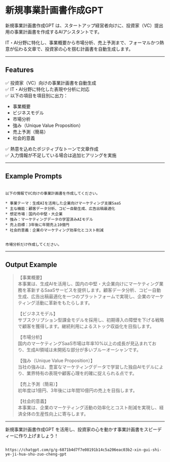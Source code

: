 # 新規事業計画書作成GPT

新規事業計画書作成GPT は、スタートアップ経営者向けに、投資家（VC）提出用の事業計画書を作成するAIアシスタントです。

IT・AI分野に特化し、事業概要から市場分析、売上予測まで、フォーマルかつ熱意が伝わる文章で、投資家の心を掴む計画書を自動生成します。

---

## Features

✅ 投資家（VC）向けの事業計画書を自動生成  
✅ IT・AI分野に特化した表現や分析に対応  
✅ 以下の項目を項目別に出力：
- 事業概要
- ビジネスモデル
- 市場分析
- 強み（Unique Value Proposition）
- 売上予測（簡易）
- 社会的意義

✅ 熱意を込めたポジティブなトーンで文章作成  
✅ 入力情報が不足している場合は追加ヒアリングを実施

---

## Example Prompts

```

以下の情報でVC向けの事業計画書を作成してください。

* 事業テーマ：生成AIを活用した企業向けマーケティング支援SaaS
* 主な機能：顧客データ分析、コピー自動生成、広告出稿最適化
* 想定市場：国内の中堅・大企業
* 強み：マーケティングデータの学習済みAIモデル
* 売上目標：3年後に年間売上10億円
* 社会的意義：企業のマーケティング効率化とコスト削減

```
```

市場分析だけ作成してください。

```

---

## Output Example

> 【事業概要】  
> 本事業は、生成AIを活用し、国内の中堅・大企業向けにマーケティング業務を革新するSaaSサービスを提供します。顧客データ分析、コピー自動生成、広告出稿最適化を一つのプラットフォームで実現し、企業のマーケティング活動に革新をもたらします。
> 
> 【ビジネスモデル】  
> サブスクリプション型課金モデルを採用し、初期導入の障壁を下げる戦略で顧客を獲得します。継続利用によるストック収益化を目指します。
> 
> 【市場分析】  
> 国内のマーケティングSaaS市場は年率10%以上の成長が見込まれており、生成AI領域は未開拓な部分が多いブルーオーシャンです。
> 
> 【強み（Unique Value Proposition）】  
> 当社の強みは、豊富なマーケティングデータで学習した独自AIモデルにより、業界特有の表現や顧客心理を的確に捉えられる点です。
> 
> 【売上予測（簡易）】  
> 初年度は1億円、3年後には年間10億円の売上を目指します。
> 
> 【社会的意義】  
> 本事業は、企業のマーケティング活動の効率化とコスト削減を実現し、経済全体の生産性向上に寄与します。

---

新規事業計画書作成GPT を活用し、投資家の心を動かす事業計画書をスピーディーに作り上げましょう！
```

https://chatgpt.com/g/g-6871b4d7f7e08191b14c5a206eac03b2-xin-gui-shi-ye-ji-hua-shu-zuo-cheng-gpt
